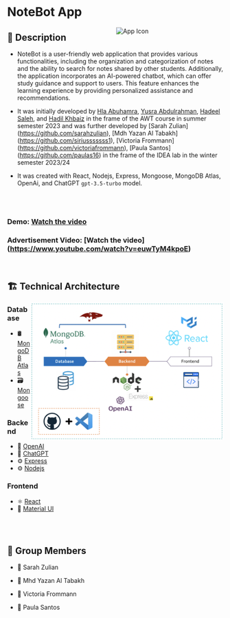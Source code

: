 # NoteBot App
  <img align="right" src="https://github.com/siriusssssss1/elas-official/blob/main/frontend/src/assets/images/noteBot-logo.png" alt="App Icon" width="250">
  
## 📝 Description


* NoteBot is a user-friendly web application that provides various functionalities, including the organization and categorization of notes and the ability to search for notes shared by other students. Additionally, the application incorporates an AI-powered chatbot, which can offer study guidance and support to users. This feature enhances the learning experience by providing personalized assistance and recommendations.

* It was initially developed by [Hla Abuhamra](https://github.com/HlaHusain), [Yusra Abdulrahman](https://github.com/Yusra-3033), [Hadeel Saleh](https://github.com/hadeelalzenaty-web), and [Hadil Khbaiz]() in the frame of the AWT course in summer semester 2023 and was further developed by [Sarah Zulian] (https://github.com/sarahzulian), [Mdh Yazan Al Tabakh] (https://github.com/siriusssssss1), [Victoria Frommann] (https://github.com/victoriafrommann), [Paula Santos] (https://github.com/paulas16) in the frame of the IDEA lab in the winter semester 2023/24

* It was created with React, Nodejs, Express, Mongoose, MongoDB Atlas, OpenAi, and ChatGPT `gpt-3.5-turbo` model.

<br><br>


### Demo: [Watch the video](https://youtu.be/-F1HHKHjcWk)
### Advertisement Video: [Watch the video] (https://www.youtube.com/watch?v=euwTyM4kpoE)

<br>

## 🏗️ Technical Architecture
<img align="right" src="https://github.com/HlaHusain/note_bot/blob/main/Screenshot%202023-08-08%20at%2021.24.49.png" alt="Tech Used" width="450" style="max-width:100%;">

### Database
* 🛢️ [MongoDB Atlas](https://www.mongodb.com/atlas)
* 🗃️ [Mongoose](https://mongoosejs.com/)

### Backend
* 🤖 [OpenAI](https://openai.com/)
* 💬 [ChatGPT](https://platform.openai.com/)
* ⚙️  [Express](https://expressjs.com/en)
* ⚙️  [Nodejs](https://nodejs.org/en)

### Frontend
* ⚛️ [React](https://react.dev/)
* 🎨 [Material UI](https://vitejs.dev/)

<br><br>


## 👥 Group Members

- 👤 Sarah Zulian

- 👤 Mhd Yazan Al Tabakh

- 👤 Victoria Frommann

- 👤 Paula Santos

